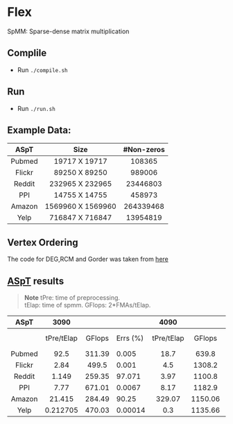 # Flex
SpMM: Sparse-dense matrix multiplication

## Complile
- Run `./compile.sh`


## Run
- Run `./run.sh`


## Example Data:
|  ASpT  |        Size       | #Non-zeros |
|:------:|:-----------------:|:----------:|
| Pubmed |   19717 X 19717   |   108365   |
| Flickr |   89250 X 89250   |   989006   |
| Reddit |  232965 X 232965  |  23446803  |
|   PPI  |   14755 X 14755   |   458973   |
| Amazon | 1569960 X 1569960 |  264339468 |
|  Yelp  |  716847 X 716847  |  13954819  |



## Vertex Ordering
The code for DEG,RCM and Gorder was taken from [here](https://github.com/lecfab/rescience-gorder)

## [ASpT](http://gitlab.hpcrl.cse.ohio-state.edu/chong/ppopp19_ae) results
>**Note**
>tPre: time of preprocessing.  
>tElap: time of spmm.
>GFlops: 2\*FMAs/tElap.

|    ASpT   |    3090    |        |          |    4090    |         |          |
|:---------:|:----------:|:------:|----------|:----------:|:-------:|----------|
|           | tPre/tElap | GFlops | Errs (%) | tPre/tElap |  GFlops | Errs (%) |
|   Pubmed  |    92.5    | 311.39 | 0.005    |    18.7    |  639.8  | 0.005    |
|   Flickr  |    2.84    |  499.5 | 0.001    |     4.5    |  1308.2 | 0.0011   |
|   Reddit  |    1.149   | 259.35 | 97.071   |    3.97    |  1100.8 | 97.077   |
|    PPI    |    7.77    | 671.01 | 0.0067   |    8.17    |  1182.9 | 0.0067   |
|   Amazon  |   21.415   | 284.49 | 90.25    |   329.07   | 1150.06 | 90.25    |
|    Yelp   |  0.212705  | 470.03 | 0.00014  |     0.3    | 1135.66 | 0.0001   |


